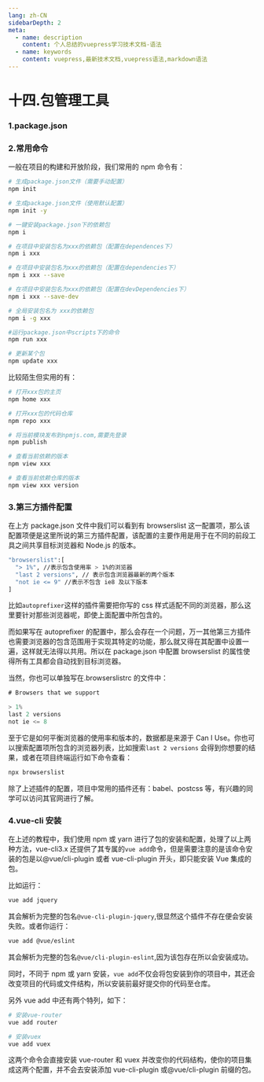 ```yaml
---
lang: zh-CN
sidebarDepth: 2
meta:
  - name: description
    content: 个人总结的vuepress学习技术文档-语法
  - name: keywords
    content: vuepress,最新技术文档,vuepress语法,markdown语法
---
```


# 十四.包管理工具

### 1.package.json

### 2.常用命令

一般在项目的构建和开放阶段，我们常用的 npm 命令有：

```bash
# 生成package.json文件（需要手动配置）
npm init

# 生成package.json文件（使用默认配置）
npm init -y

# 一键安装package.json下的依赖包
npm i

# 在项目中安装包名为xxx的依赖包（配置在dependences下）
npm i xxx

# 在项目中安装包名为xxx的依赖包（配置在dependencies下）
npm i xxx --save

# 在项目中安装包名为xxx的依赖包（配置在devDependencies下）
npm i xxx --save-dev

# 全局安装包名为 xxx的依赖包
npm i -g xxx

#运行package.json中scripts下的命令
npm run xxx

# 更新某个包
npm update xxx
```

比较陌生但实用的有：

```bash
# 打开xxx包的主页
npm home xxx

# 打开xxx包的代码仓库
npm repo xxx

# 将当前模块发布到npmjs.com,需要先登录
npm publish

# 查看当前依赖的版本
npm view xxx

# 查看当前依赖仓库的版本
npm view xxx version
```

### 3.第三方插件配置

在上方 package.json 文件中我们可以看到有 browserslist 这一配置项，那么该配置项便是这里所说的第三方插件配置，该配置的主要作用是用于在不同的前段工具之间共享目标浏览器和 Node.js 的版本。

```bash
"browserslist":[
  "> 1%", //表示包含使用率 > 1%的浏览器
  "last 2 versions", // 表示包含浏览器最新的两个版本
  "not ie <= 9" //表示不包含 ie8 及以下版本
]
```

比如`autoprefixer`这样的插件需要把你写的 css 样式适配不同的浏览器，那么这里要针对那些浏览器呢，即使上面配置中所包含的。

而如果写在 autoprefixer 的配置中，那么会存在一个问题，万一其他第三方插件也需要浏览器的包含范围用于实现其特定的功能，那么就又得在其配置中设置一遍，这样就无法得以共用。所以在 package.json 中配置 browserslist 的属性使得所有工具都会自动找到目标浏览器。

当然，你也可以单独写在.browserslistrc 的文件中：

```js
# Browsers that we support

> 1%
last 2 versions
not ie <= 8
```

至于它是如何平衡浏览器的使用率和版本的，数据都是来源于 Can I Use。你也可以搜索配置项所包含的浏览器列表，比如搜索`last 2 versions` 会得到你想要的结果，或者在项目终端运行如下命令查看：

```bash
npx browserslist
```

除了上述插件的配置，项目中常用的插件还有：babel、postcss 等，有兴趣的同学可以访问其官网进行了解。

### 4.vue-cli 安装

在上述的教程中，我们使用 npm 或 yarn 进行了包的安装和配置，处理了以上两种方法，vue-cli3.x 还提供了其专属的`vue add`命令，但是需要注意的是该命令安装的包是以@vue/cli-plugin 或者 vue-cli-plugin 开头，即只能安装 Vue 集成的包。

比如运行：

```bash
vue add jquery
```

其会解析为完整的包名`@vue-cli-plugin-jquery`,很显然这个插件不存在便会安装失败。或者你运行：

```bash
vue add @vue/eslint
```

其会解析为完整的包名`@vue/cli-plugin-eslint`,因为该包存在所以会安装成功。

同时，不同于 npm 或 yarn 安装，`vue add`不仅会将包安装到你的项目中，其还会改变项目的代码或文件结构，所以安装前最好提交你的代码至仓库。

另外 vue add 中还有两个特列，如下：

```bash
# 安装vue-router
vue add router

# 安装vuex
vue add vuex
```

这两个命令会直接安装 vue-router 和 vuex 并改变你的代码结构，使你的项目集成这两个配置，并不会去安装添加 vue-cli-plugin 或@vue/cli-plugin 前缀的包。
